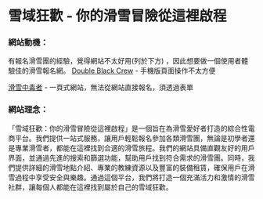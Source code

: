 # 雪域狂歡 - 你的滑雪冒險從這裡啟程

### 網站動機：
>

  有報名滑雪團的經驗，覺得網站不太好用(列於下方) ，因此想要做一個使用者體驗佳的滑雪報名網。
  [Double Black Crew](https://dbctaiwan.com/index/) - 手機版頁面操作不太方便

  [滑雪中毒者](https://www.skisnow.com.tw/) - 一頁式網站，無法從網站直接報名，須透過表單

### 網站理念：
> 

  「雪域狂歡：你的滑雪冒險從這裡啟程」是一個旨在為滑雪愛好者打造的綜合性電商平台。我們提供一站式服務，讓用戶輕鬆報名參加各類滑雪團，無論是初學者還是專業滑雪者，都能在這裡找到合適的滑雪旅程。我們的網站具備直觀友好的用戶界面，並通過先進的搜索和篩選功能，幫助用戶找到符合需求的滑雪團。同時，我們提供詳細的滑雪地點介紹、專業的教練資源以及豐富的裝備租賃，確保用戶在滑雪過程中享受安全與樂趣。通過這個平台，我們將打造一個充滿活力和激情的滑雪社群，讓每個人都能在這裡找到屬於自己的雪域狂歡。

